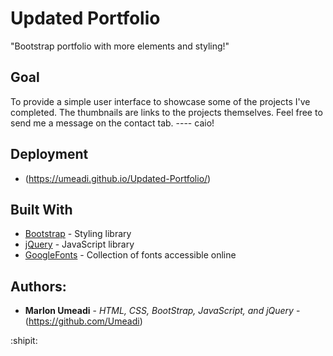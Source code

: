 
# Updated Portfolio

"Bootstrap portfolio with more elements and styling!"


## Goal

To provide a simple user interface to showcase some of the projects I've completed. The thumbnails are links to the projects themselves. Feel free to send me a message on the contact tab. ---- caio!


## Deployment

* (https://umeadi.github.io/Updated-Portfolio/)


## Built With

* [Bootstrap](https://getbootstrap.com/) - Styling library
* [jQuery](https://jquery.com/) - JavaScript library
* [GoogleFonts](https://fonts.google.com/) - Collection of fonts accessible online


## Authors:

* **Marlon Umeadi** - *HTML, CSS, BootStrap, JavaScript, and jQuery* - (https://github.com/Umeadi)

:shipit:
